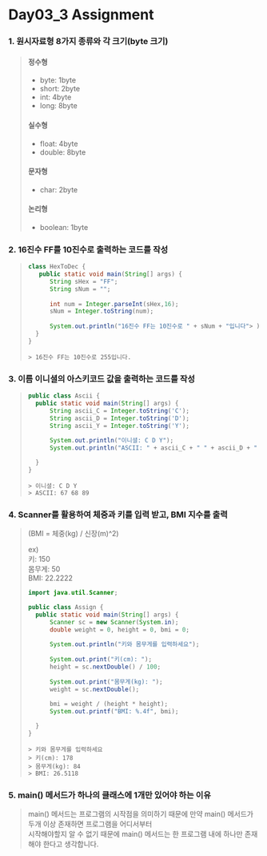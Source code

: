 # Day03_3 Assignment  

### 1. 원시자료형 8가지 종류와 각 크기(byte 크기)
> #### 정수형
> - byte: 1byte
> - short: 2byte
> - int: 4byte
> - long: 8byte
> #### 실수형
> - float: 4byte
> - double: 8byte
> #### 문자형
> - char: 2byte
> #### 논리형
> - boolean: 1byte
> 
### 2. 16진수 FF를 10진수로 출력하는 코드를 작성

> ``` java
> class HexToDec {
>    public static void main(String[] args) {
>		String sHex = "FF";
>		String sNum = "";
>		
>		int num = Integer.parseInt(sHex,16);
>		sNum = Integer.toString(num);
>		
>		System.out.println("16진수 FF는 10진수로 " + sNum + "입니다"> );
>	}
> }
> ```
> ~~~
> > 16진수 FF는 10진수로 255입니다.
> ~~~
### 3. 이름 이니셜의 아스키코드 값을 출력하는 코드를 작성

> ``` java
> public class Ascii {
>	public static void main(String[] args) {
>		String ascii_C = Integer.toString('C');
>		String ascii_D = Integer.toString('D');
>		String ascii_Y = Integer.toString('Y');
>		
>		System.out.println("이니셜: C D Y");
>		System.out.println("ASCII: " + ascii_C + " " + ascii_D + " " + ascii_Y);
>
>	}
> }
> ```
> ~~~
> > 이니셜: C D Y
> > ASCII: 67 68 89
> ~~~

### 4. Scanner를 활용하여 체중과 키를 입력 받고, BMI 지수를 출력  
> (BMI = 체중(kg) / 신장(m)^2)  
>   
>  ex)  
> 키: 150  
> 몸무게: 50  
> BMI: 22.2222  
> ``` java
> import java.util.Scanner;
> 
> public class Assign {
>	public static void main(String[] args) {
>		Scanner sc = new Scanner(System.in);
>		double weight = 0, height = 0, bmi = 0;
>		
>		System.out.println("키와 몸무게를 입력하세요");
>		
>		System.out.print("키(cm): ");
>		height = sc.nextDouble() / 100;
>		
>		System.out.print("몸무게(kg): ");
>		weight = sc.nextDouble();
>		
>		bmi = weight / (height * height);
>		System.out.printf("BMI: %.4f", bmi);
>
>	}
> }
> ```
> ~~~
> > 키와 몸무게를 입력하세요
> > 키(cm): 178
> > 몸무게(kg): 84
> > BMI: 26.5118
> ~~~
### 5. main() 메서드가 하나의 클래스에 1개만 있어야 하는 이유
> main() 메서드는 프로그램의 시작점을 의미하기 때문에 만약 main() 메서드가 두개 이상 존재하면 프로그램을 어디서부터  
> 시작해야할지 알 수 없기 때문에 main() 메서드는 한 프로그램 내에 하나만 존재해야 한다고 생각합니다.  
